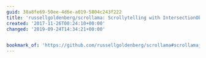 ```yaml
---
guid: 38a8fe69-50ee-4d6e-a019-5804c243f222
title: 'russellgoldenberg/scrollama: Scrollytelling with IntersectionObserver.'
created: '2017-11-26T00:24:10+00:00'
changed: '2019-09-24T14:34:21+00:00'


bookmark_of: 'https://github.com/russellgoldenberg/scrollama#scrollamajs'
---
```




